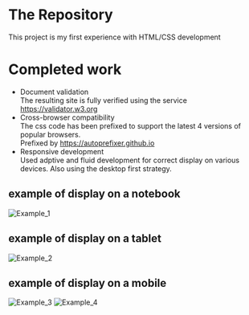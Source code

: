 # The Repository
This project is my first experience with HTML/CSS development
# Completed work
* Document validation   
The resulting site is fully verified using the service https://validator.w3.org
* Cross-browser compatibility  
The css code has been prefixed to support the latest 4 versions of popular browsers.  
Prefixed by https://autoprefixer.github.io
* Responsive development  
Used adptive and fluid development for correct display on various devices. Also using the desktop first strategy.
## example of display on a notebook
![Example_1](https://github.com/morozov312/Simple-HTML-CSS-development/raw/master/src/example_1.png)
## example of display on a tablet
![Example_2](https://github.com/morozov312/Simple-HTML-CSS-development/raw/master/src/example_2.png)
## example of display on a mobile
![Example_3](https://github.com/morozov312/Simple-HTML-CSS-development/raw/master/src/example_3.png)
![Example_4](https://github.com/morozov312/Simple-HTML-CSS-development/raw/master/src/example_4.png)

